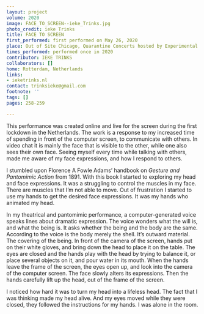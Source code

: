 ```yaml
---
layout: project
volume: 2020
image: FACE_TO_SCREEN--ieke_Trinks.jpg
photo_credit: ieke Trinks
title: FACE TO SCREEN
first_performed: first performed on May 26, 2020
place: Out of Site Chicago, Quarantine Concerts hosted by Experimental Sound Studio
times_performed: performed once in 2020
contributor: IEKE TRINKS
collaborators: []
home: Rotterdam, Netherlands
links:
- ieketrinks.nl
contact: trinksieke@gmail.com
footnote: ''
tags: []
pages: 258-259

---
```


This performance was created online and live for the screen during the first lockdown in the Netherlands. The work is a response to my increased time of spending in front of the computer screen, to communicate with others. In video chat it is mainly the face that is visible to the other, while one also sees their own face. Seeing myself every time while talking with others, made me aware of my face expressions, and how I respond to others. 

I stumbled upon Florence A Fowle Adams’ handbook on *Gesture and Pantomimic Action* from 1891. With this book I started to exploring my head and face expressions. It was a struggling to control the muscles in my face. There are muscles that I’m not able to move. Out of frustration I started to use my hands to get the desired face expressions. It was my hands who animated my head.

In my theatrical and pantomimic performance, a computer-generated voice speaks lines about dramatic expression. The voice wonders what the will is, and what the being is. It asks whether the being and the body are the same. According to the voice is the body merely the shell. It’s outward material. The covering of the being. In front of the camera of the screen, hands put on their white gloves, and bring down the head to place it on the table. The eyes are closed and the hands play with the head by trying to balance it, or place several objects on it, and pour water in its mouth. When the hands leave the frame of the screen, the eyes open up, and look into the camera of the computer screen. The face slowly alters its expressions. Then the hands carefully lift up the head, out of the frame of the screen.

I noticed how hard it was to turn my head into a lifeless head. The fact that I was thinking made my head alive. And my eyes moved while they were closed, they followed the instructions for my hands. I was alone in the room.
